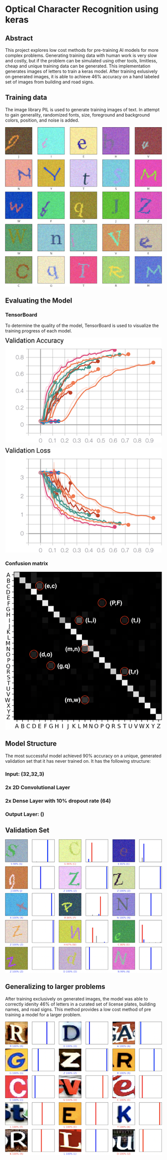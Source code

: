 # Optical Character Recognition using keras

## Abstract

This project explores low cost methods for pre-training AI models for more complex problems. Generating training data with human work is very slow and costly, but if the problem can be simulated using other tools, limitless, cheap and unique training data can be generated. This implementation generates images of letters to train a keras model. After training exlusively on generated images, it is able to achieve 46% accuracy on a hand labeled set of images from building and road signs.

## Training data

The image library PIL is used to generate training images of text. In attempt to gain generality, randomized fonts, size, foreground and background colors, position, and noise is added.

![TrainingData](/Present/TrainingDataDisplay.png)

## Evaluating the Model

### TensorBoard

To determine the quality of the model, TensorBoard is used to visualize the training progress of each model.

![ValidationAccuracy](/Present/ValidationAccuracy.png)

![ValidationLoss](/Present/ValidationLoss.png)

### Confusion matrix

![Confusion Matrix](/Present/ConfusionMatrix.png)

## Model Structure

The most successful model achieved 90% accuracy on a unique, generated validation set that it has never trained on. It has the following structure:

### Input: (32,32,3)

### 2x 2D Convolutional Layer
### 2x Dense Layer with 10% dropout rate (64)

### Output Layer: ()

## Validation Set

![ModelPrediction](/Present/PredictDisplay.png)

## Generalizing to larger problems

After training exclusively on generated images, the model was able to correctly idenity 46% of letters in a curated set of license plates, building names, and road signs. This method provides a low cost method of pre training a model for a larger problem.

![ModelPrediction](/Present/GeneralizeDisplay.png)

